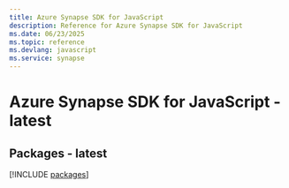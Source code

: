```yaml
---
title: Azure Synapse SDK for JavaScript
description: Reference for Azure Synapse SDK for JavaScript
ms.date: 06/23/2025
ms.topic: reference
ms.devlang: javascript
ms.service: synapse
---
```

# Azure Synapse SDK for JavaScript - latest
## Packages - latest
[!INCLUDE [packages](synapse-index.md)]